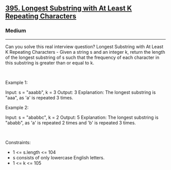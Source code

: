 <h2><a href="https://leetcode.com/problems/longest-substring-with-at-least-k-repeating-characters/">395. Longest Substring with At Least K Repeating Characters</a></h2><h3>Medium</h3><hr>Can you solve this real interview question? Longest Substring with At Least K Repeating Characters - Given a string s and an integer k, return the length of the longest substring of s such that the frequency of each character in this substring is greater than or equal to k.

 

Example 1:


Input: s = "aaabb", k = 3
Output: 3
Explanation: The longest substring is "aaa", as 'a' is repeated 3 times.


Example 2:


Input: s = "ababbc", k = 2
Output: 5
Explanation: The longest substring is "ababb", as 'a' is repeated 2 times and 'b' is repeated 3 times.


 

Constraints:

 * 1 <= s.length <= 104
 * s consists of only lowercase English letters.
 * 1 <= k <= 105